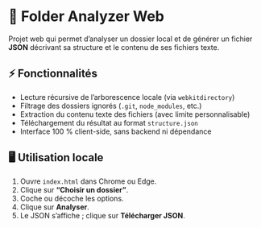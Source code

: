 # 📂 Folder Analyzer Web

Projet web qui permet d’analyser un dossier local et de générer un fichier **JSON** décrivant sa structure et le contenu de ses fichiers texte.

## ⚡ Fonctionnalités

- Lecture récursive de l’arborescence locale (via `webkitdirectory`)
- Filtrage des dossiers ignorés (`.git`, `node_modules`, etc.)
- Extraction du contenu texte des fichiers (avec limite personnalisable)
- Téléchargement du résultat au format `structure.json`
- Interface 100 % client-side, sans backend ni dépendance

## 🖥️ Utilisation locale

1. Ouvre `index.html` dans Chrome ou Edge.
2. Clique sur **“Choisir un dossier”**.
3. Coche ou décoche les options.
4. Clique sur **Analyser**.
5. Le JSON s’affiche ; clique sur **Télécharger JSON**.
